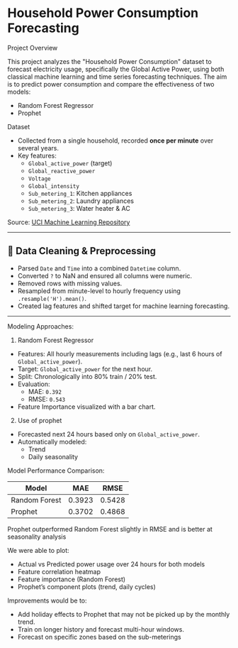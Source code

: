 # Household Power Consumption Forecasting

Project Overview

This project analyzes the "Household Power Consumption" dataset to forecast electricity usage, specifically the Global Active Power, using both classical machine learning and time series forecasting techniques. The aim is to predict power consumption and compare the effectiveness of two models:
- Random Forest Regressor
- Prophet


 Dataset

- Collected from a single household, recorded **once per minute** over several years.
- Key features:
  - `Global_active_power` (target)
  - `Global_reactive_power`
  - `Voltage`
  - `Global_intensity`
  - `Sub_metering_1`: Kitchen appliances
  - `Sub_metering_2`: Laundry appliances
  - `Sub_metering_3`: Water heater & AC

Source: [UCI Machine Learning Repository](https://archive.ics.uci.edu/ml/datasets/individual+household+electric+power+consumption)

---

## 🧹 Data Cleaning & Preprocessing

- Parsed `Date` and `Time` into a combined `Datetime` column.
- Converted `?` to NaN and ensured all columns were numeric.
- Removed rows with missing values.
- Resampled from minute-level to hourly frequency using `.resample('H').mean()`.
- Created lag features and shifted target for machine learning forecasting.

---

Modeling Approaches:

1. Random Forest Regressor
- Features: All hourly measurements including lags (e.g., last 6 hours of `Global_active_power`).
- Target: `Global_active_power` for the next hour.
- Split: Chronologically into 80% train / 20% test.
- Evaluation:
  - MAE: `0.392`
  - RMSE: `0.543`
- Feature Importance visualized with a bar chart.

2. Use of prophet
- Forecasted next 24 hours based only on `Global_active_power`.
- Automatically modeled:
  - Trend
  - Daily seasonality
 
  


 
Model Performance Comparison:

| Model           | MAE     | RMSE    |
|------------------|----------|----------|
| Random Forest     | 0.3923   | 0.5428   |
| Prophet           | 0.3702   | 0.4868   |

Prophet outperformed Random Forest slightly in RMSE and is better at seasonality analysis


We were able to plot:

- Actual vs Predicted power usage over 24 hours for both models
- Feature correlation heatmap
- Feature importance (Random Forest)
- Prophet’s component plots (trend, daily cycles)


Improvements would be to:

- Add holiday effects to Prophet that may not be picked up by the monthly trend.
- Train on longer history and forecast multi-hour windows.
- Forecast on specific zones based on the sub-meterings




